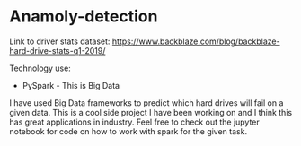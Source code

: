 # Anamoly-detection


Link to driver stats dataset: https://www.backblaze.com/blog/backblaze-hard-drive-stats-q1-2019/

Technology use:
* PySpark - This is Big Data

I have used Big Data frameworks to predict which hard drives will fail on a given data. This is a cool side project I have been working on and I think this has great applications in industry. Feel free to check out the jupyter notebook for code on how to work with spark for the given task.

